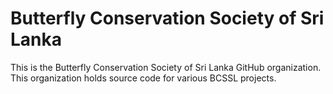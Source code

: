 # Butterfly Conservation Society of Sri Lanka

This is the Butterfly Conservation Society of Sri Lanka GitHub organization. This organization holds source code for various BCSSL projects. 
